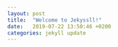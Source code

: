```yaml
---
layout: post
title:  "Welcome to Jekyssll!"
date:   2019-07-22 13:50:46 +0200
categories: jekyll update
---
```

